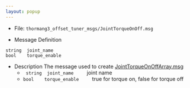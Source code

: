 ```yaml
---
layout: popup
---
```


- File: `thormang3_offset_tuner_msgs/JointTorqueOnOff.msg`

- Message Definition
 ```
 string  joint_name
 bool    torque_enable
 ```

- Description
The message used to create [JointTorqueOnOffArray.msg]
    * ` string  joint_name`
&emsp;&emsp; joint name
    * `bool    torque_enable`
&emsp;&emsp; true for torque on, false for torque off

[JointTorqueOnOffArray.msg]: /docs/en/platform/msgs/JointTorqueOnOffArray_msg/#jointtorqueonoffarray-msg
